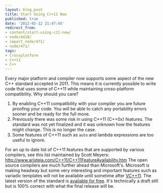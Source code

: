 ```yaml
---
layout: blog_post
title: Start Using C++11 Now
published: true
date: '2012-02-12 21:47:45'
redirect_from:
- content/start-using-c11-now/
- node/4418/
- import_node/471/
- node/471/
tags:
- Crossplatform
- C++11
- C++
---
```


Every major platform and compiler now supports some aspect of the new C++ standard accepted in 2011. This means it is currently possible to write code that uses some of C++11 while maintaining cross-platform compatibility. Why should you care?

1.  By enabling C++11 compatibility with your compiler you are future proofing your code. You will be able to catch any portability errors sooner and be ready for the full move.
2.  Previously there was some risk in using C++11 (C++0x) features. The standard was not yet finalized and it was unknown how the features might change. This is no longer the case.
3.  Some features of C++11 such as `auto` and lambda expressions are too useful to ignore.

For an up to date list of C++11 features that are supported by various compilers, see this list maintained by Scott Meyers: http://www.aristeia.com/C++11/C++11FeatureAvailability.htm The open source compilers are much further ahead than Microsoft's. Microsoft is making headway but some very interesting and important features such as variadic templates will not be available until sometime after [VC++11](http://blogs.msdn.com/b/vcblog/archive/2011/09/12/10209291.aspx). The latest version of the standard is [available for free](http://open-std.org/jtc1/sc22/wg21/docs/papers/2012/n3337.pdf). It's technically a draft still but is 100% correct with what the final release will be.

